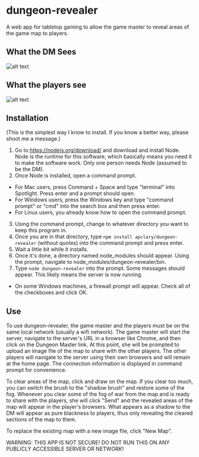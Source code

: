 dungeon-revealer
================

A web app for tabletop gaming to allow the game master to reveal areas of the game map to players.

What the DM Sees
----------------
![alt text](http://apclary.github.io/dungeon-revealer/img/example_dm_1.jpeg "DM's view")

What the players see
--------------------
![alt text](https://apclary.github.io/dungeon-revealer/img/example_player_1.jpeg "Player's view")


Installation
------------
(This is the simplest way I know to install. If you know a better way, please shoot me a message.)

1. Go to https://nodejs.org/download/ and download and install Node. Node is the runtime for this software, which basically means you need it to make the software work. Only one person needs Node (assumed to be the DM). 
2. Once Node is installed, open a command prompt. 
  * For Mac users, press Command + Space and type "terminal" into Spotlight. Press enter and a prompt should open. 
  * For Windows users, press the Windows key and type "command prompt" or "cmd" into the search box and then press enter.
  * For Linux users, you already know how to open the command prompt.
3. Using the command prompt, change to whatever directory you want to keep this program in. 
4. Once you are in that directory, type `npm install apclary/dungeon-revealer` (without quotes) into the command prompt and press enter.
5. Wait a little bit while it installs.
6. Once it's done, a directory named node_modules should appear. Using the prompt, navigate to node_modules/dungeon-revealer/bin.
7. Type `node dungeon-revealer` into the prompt. Some messages should appear. This likely means the server is now running. 
  * On some Windows machines, a firewall prompt will appear. Check all of the checkboxes and click OK.

Use
---

To use dungeon-revealer, the game master and the players must be on the same local network (usually a wifi network). The game master will start the server, navigate to the server's URL in a browser like Chrome, and then click on the Dungeon Master link. At this point, she will be prompted to upload an image file of the map to share with the other players. The other players will navigate to the server using their own browsers and will remain at the home page. The connection information is displayed in command prompt for convenience.

To clear areas of the map, click and draw on the map. If you clear too much, you can switch the brush to the "shadow brush" and restore some of the fog. Whenever you clear some of the fog of war from the map and is ready to share with the players, she will click "Send" and the revealed areas of the map will appear in the player's browsers. What appears as a shadow to the DM will appear as pure blackness to players, thus only revealing the cleared sections of the map to them.

To replace the existing map with a new image file, click "New Map".

WARNING: THIS APP IS NOT SECURE! DO NOT RUN THIS ON ANY PUBLICLY ACCESSIBLE SERVER OR NETWORK! 

